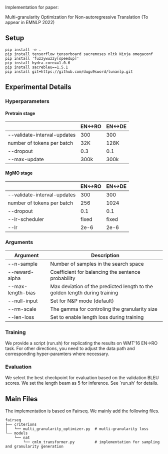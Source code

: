 
Implementation for paper:

Multi-granularity Optimization for Non-autoregressive Translation (To appear in EMNLP 2022)

<!-- [Paper Link](https://arxiv.org/abs/2110.07515) -->

<!-- ## Replication   -->

## Setup
```
pip install -e . 
pip install tensorflow tensorboard sacremoses nltk Ninja omegaconf
pip install 'fuzzywuzzy[speedup]'
pip install hydra-core==1.0.6
pip install sacrebleu==1.5.1
pip install git+https://github.com/dugu9sword/lunanlp.git
```

## Experimental Details
### Hyperparameters
#### Pretrain stage
|                             	| EN<->RO 	| EN<->DE 	|
|-----------------------------	|---------	|---------	|
| --validate-interval-updates 	| 300     	| 300     	|
| number of tokens per batch  	| 32K     	| 128K    	|
| --dropout                   	| 0.3     	| 0.1     	|
| --max-update                   	| 300k     	| 300k     	|
#### MgMO stage
|                             	| EN<->RO 	| EN<->DE 	|
|-----------------------------	|---------	|---------	|
| --validate-interval-updates 	| 300     	| 300     	|
| number of tokens per batch  	| 256     	| 1024    	|
| --dropout                   	| 0.1     	| 0.1     	|
| --lr-scheduler                   	| fixed    	| fixed     	|
| --lr             | 2e-6 | 2e-6 |
### Arguments
|Argument	|Description	|
|---------------	|------------------------------------------------	|
| --n-sample 	| Number of samples in the search space      	|
| --reward-alpha  	| Coefficient for balancing the sentence probability     	|
| --max-length-bias         	| Max deviation of the predicted length to the golden length during training    	|
| --null-input | Set for N&P mode (default) |
| --rm-scale | The gamma for controling the granularity size |
| --len-loss | Set to enable length loss during training |


### Training
We provide a script (run.sh) for replicating the results on WMT'16 EN->RO task. For other directions, you need to adjust the data path and corresponding hyper-paramters where necessary.




### Evaluation
We select the best checkpoint for evaluation based on the validation BLEU scores. We set the length beam as 5 for inference. See `run.sh' for details.


## Main Files

The implementation is based on Fairseq. We mainly add the following files.


```
fairseq
├── criterions
│   └── multi_granularity_optimizer.py  # mutli-granularity loss
└── models
    └── nat
        └── cmlm_transformer.py         # implementation for sampling and granularity generation

```
